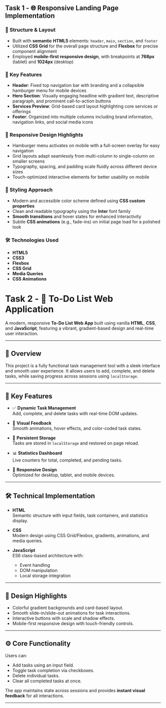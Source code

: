 ## Task 1 - 🌐 Responsive Landing Page Implementation

### 🧱 Structure & Layout
- Built with **semantic HTML5** elements: `header`, `main`, `section`, and `footer`
- Utilized **CSS Grid** for the overall page structure and **Flexbox** for precise component alignment
- Employed **mobile-first responsive design**, with breakpoints at **768px** (tablet) and **1024px** (desktop)

### 🚀 Key Features
- **Header**: Fixed top navigation bar with branding and a collapsible hamburger menu for mobile devices
- **Hero Section**: Visually engaging headline with gradient text, descriptive paragraph, and prominent call-to-action buttons
- **Services Preview**: Grid-based card layout highlighting core services or offerings
- **Footer**: Organized into multiple columns including brand information, navigation links, and social media icons

### 📱 Responsive Design Highlights
- Hamburger menu activates on mobile with a full-screen overlay for easy navigation
- Grid layouts adapt seamlessly from multi-column to single-column on smaller screens
- Typography, spacing, and padding scale fluidly across different device sizes
- Touch-optimized interactive elements for better usability on mobile

### 🎨 Styling Approach
- Modern and accessible color scheme defined using **CSS custom properties**
- Clean and readable typography using the **Inter** font family
- **Smooth transitions** and hover states for enhanced interactivity
- Subtle **CSS animations** (e.g., fade-ins) on initial page load for a polished look

### 🛠️ Technologies Used
- **HTML5**
- **CSS3**
- **Flexbox**
- **CSS Grid**
- **Media Queries**
- **CSS Animations**

# Task 2 - 📝 To-Do List Web Application

A modern, responsive **To-Do List Web App** built using vanilla **HTML**, **CSS**, and **JavaScript**, featuring a vibrant, gradient-based design and real-time user interaction.

---

## 🚀 Overview

This project is a fully functional task management tool with a sleek interface and smooth user experience. It allows users to add, complete, and delete tasks, while saving progress across sessions using `localStorage`.

---

## 🌟 Key Features

- ✅ **Dynamic Task Management**  
  Add, complete, and delete tasks with real-time DOM updates.

- 🎨 **Visual Feedback**  
  Smooth animations, hover effects, and color-coded task states.

- 💾 **Persistent Storage**  
  Tasks are stored in `localStorage` and restored on page reload.

- 📊 **Statistics Dashboard**  
  Live counters for total, completed, and pending tasks.

- 📱 **Responsive Design**  
  Optimized for desktop, tablet, and mobile devices.

---

## 🛠️ Technical Implementation

- **HTML**  
  Semantic structure with input fields, task containers, and statistics display.

- **CSS**  
  Modern design using CSS Grid/Flexbox, gradients, animations, and media queries.

- **JavaScript**  
  ES6 class-based architecture with:
  - Event handling
  - DOM manipulation
  - Local storage integration

---

## 🎨 Design Highlights

- Colorful gradient backgrounds and card-based layout.
- Smooth slide-in/slide-out animations for task interactions.
- Interactive buttons with scale and shadow effects.
- Mobile-first responsive design with touch-friendly controls.

---

## ⚙️ Core Functionality

Users can:
- Add tasks using an input field.
- Toggle task completion via checkboxes.
- Delete individual tasks.
- Clear all completed tasks at once.

The app maintains state across sessions and provides **instant visual feedback** for all interactions.

---

